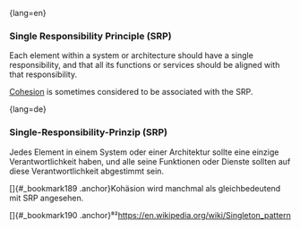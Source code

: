 {lang=en}
### Single Responsibility Principle (SRP)

Each element within a system or architecture should have a single
responsibility, and that all its functions or services should be
aligned with that responsibility.

[Cohesion](#term-cohesion) is sometimes considered to be associated with the SRP.


{lang=de}
### Single-Responsibility-Prinzip (SRP)

Jedes Element in einem System oder einer Architektur sollte eine
einzige Verantwortlichkeit haben, und alle seine Funktionen oder
Dienste sollten auf diese Verantwortlichkeit abgestimmt sein.

[]{#_bookmark189 .anchor}Kohäsion wird manchmal als gleichbedeutend
mit SRP angesehen.

[]{#_bookmark190
.anchor}⁸²<https://en.wikipedia.org/wiki/Singleton_pattern>

